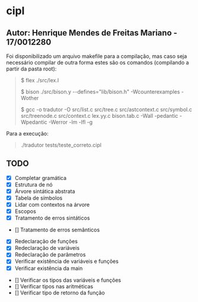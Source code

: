 # cipl

## Autor: Henrique Mendes de Freitas Mariano - 17/0012280

Foi disponibilizado um arquivo makefile para a compilação, mas caso seja necessário compilar de outra forma estes são os comandos (compilando a partir da pasta root):

> $ flex ./src/lex.l
>
> $ bison ./src/bison.y --defines="lib/bison.h" -Wcounterexamples -Wother
>
> $ gcc -o tradutor -O src/list.c src/tree.c src/astcontext.c src/symbol.c src/treenode.c src/context.c lex.yy.c bison.tab.c -Wall -pedantic -Wpedantic -Werror -lm -lfl -g

Para a execução:

> ./tradutor tests/teste_correto.cipl

## TODO

- [X] Completar gramática
- [X] Estrutura de nó
- [X] Árvore sintática abstrata
- [X] Tabela de símbolos
- [X] Lidar com contextos na árvore
- [X] Escopos
- [X] Tratamento de erros sintáticos
- [] Tratamento de erros semânticos
- [X] Redeclaração de funções
- [X] Redeclaração de variáveis
- [X] Redeclaração de parâmetros
- [X] Verificar existência de variáveis e funções
- [X] Verificar existência da main
- [] Verificar os tipos das variáveis e funções
- [] Verificar tipos nas aritméticas
- [] Verificar tipo de retorno da função